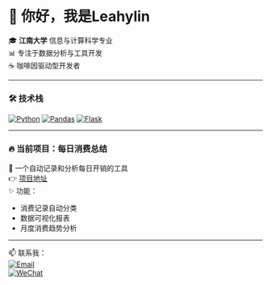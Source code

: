 # 👋 你好，我是Leahylin

🎓 **江南大学** 信息与计算科学专业  
📊 专注于数据分析与工具开发  
☕ 咖啡因驱动型开发者  

---

### 🛠️ 技术栈
[![Python](https://img.shields.io/badge/-Python-3776AB?logo=python&logoColor=white)](https://python.org)
[![Pandas](https://img.shields.io/badge/-Pandas-150458?logo=pandas)](https://pandas.pydata.org)
[![Flask](https://img.shields.io/badge/-Flask-000000?logo=flask)](https://flask.palletsprojects.com)

---

### 🔥 当前项目：每日消费总结
📅 一个自动记录和分析每日开销的工具  
👉 [项目地址](https://github.com/Leahylin0317/daily-expense-tracker)  
✨ 功能：  
- 消费记录自动分类  
- 数据可视化报表  
- 月度消费趋势分析  

---

📫 联系我：  
[![Email](https://img.shields.io/badge/-邮箱-D14836?logo=gmail)](mailto:3336919393@qq.com)  
[![WeChat](https://img.shields.io/badge/-微信-07C160?logo=wechat)](https://img.shields.io/badge/微信号-你的微信-green)
